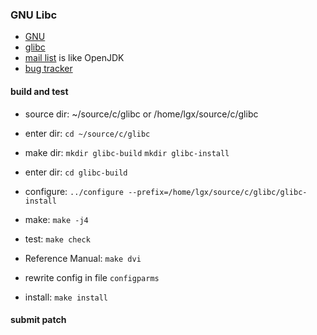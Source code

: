 ### GNU Libc
- [GNU](https://www.gnu.org)
- [glibc](https://www.gnu.org/software/libc)
- [mail list](https://www.gnu.org/software/libc/involved.html) is like OpenJDK
- [bug tracker](https://sourceware.org/bugzilla/buglist.cgi?bug_status=UNCONFIRMED&bug_status=NEW&bug_status=ASSIGNED&bug_status=SUSPENDED&bug_status=WAITING&bug_status=REOPENED&list_id=57048&product=glibc&query_format=advanced)

#### build and test
- source dir:	~/source/c/glibc  or  /home/lgx/source/c/glibc
- enter dir:	`cd ~/source/c/glibc`
- make dir:		`mkdir glibc-build` `mkdir glibc-install`
- enter dir:	`cd glibc-build`
- configure:	`../configure --prefix=/home/lgx/source/c/glibc/glibc-install`
- make:			`make -j4`

- test:			`make check`
- Reference Manual:	`make dvi`
- rewrite config in file `configparms`
- install: 		`make install`  

#### submit patch


